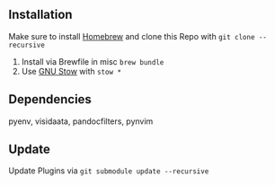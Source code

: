 ## Installation
Make sure to install [Homebrew](https://brew.sh) and clone this Repo with `git clone --recursive`
1. Install via Brewfile in misc `brew bundle`
2. Use [GNU Stow](https://www.gnu.org/software/stow/) with `stow *`

## Dependencies
pyenv, visidaata, pandocfilters, pynvim

## Update
Update Plugins via `git submodule update --recursive`
